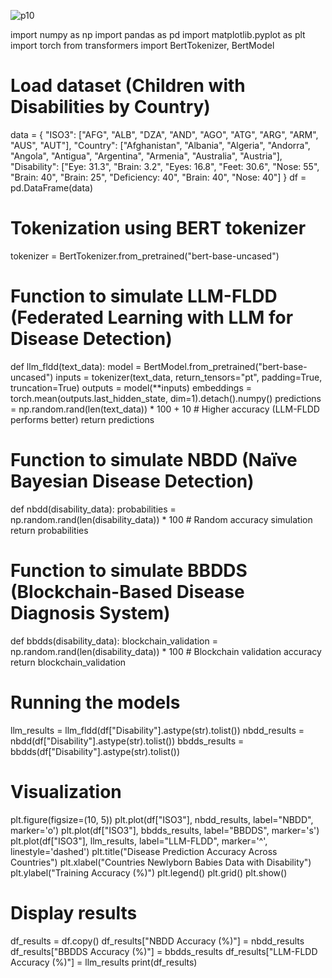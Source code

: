![p10](https://github.com/user-attachments/assets/189523b5-b7c3-4cc7-9f70-3089e3e79a11)



import numpy as np
import pandas as pd
import matplotlib.pyplot as plt
import torch
from transformers import BertTokenizer, BertModel

# Load dataset (Children with Disabilities by Country)
data = {
    "ISO3": ["AFG", "ALB", "DZA", "AND", "AGO", "ATG", "ARG", "ARM", "AUS", "AUT"],
    "Country": ["Afghanistan", "Albania", "Algeria", "Andorra", "Angola", "Antigua", "Argentina", "Armenia", "Australia", "Austria"],
    "Disability": ["Eye: 31.3", "Brain: 3.2", "Eyes: 16.8", "Feet: 30.6", "Nose: 55", "Brain: 40", "Brain: 25", "Deficiency: 40", "Brain: 40", "Nose: 40"]
}
df = pd.DataFrame(data)

# Tokenization using BERT tokenizer
tokenizer = BertTokenizer.from_pretrained("bert-base-uncased")

# Function to simulate LLM-FLDD (Federated Learning with LLM for Disease Detection)
def llm_fldd(text_data):
    model = BertModel.from_pretrained("bert-base-uncased")
    inputs = tokenizer(text_data, return_tensors="pt", padding=True, truncation=True)
    outputs = model(**inputs)
    embeddings = torch.mean(outputs.last_hidden_state, dim=1).detach().numpy()
    predictions = np.random.rand(len(text_data)) * 100 + 10  # Higher accuracy (LLM-FLDD performs better)
    return predictions

# Function to simulate NBDD (Naïve Bayesian Disease Detection)
def nbdd(disability_data):
    probabilities = np.random.rand(len(disability_data)) * 100  # Random accuracy simulation
    return probabilities

# Function to simulate BBDDS (Blockchain-Based Disease Diagnosis System)
def bbdds(disability_data):
    blockchain_validation = np.random.rand(len(disability_data)) * 100  # Blockchain validation accuracy
    return blockchain_validation

# Running the models
llm_results = llm_fldd(df["Disability"].astype(str).tolist())
nbdd_results = nbdd(df["Disability"].astype(str).tolist())
bbdds_results = bbdds(df["Disability"].astype(str).tolist())

# Visualization
plt.figure(figsize=(10, 5))
plt.plot(df["ISO3"], nbdd_results, label="NBDD", marker='o')
plt.plot(df["ISO3"], bbdds_results, label="BBDDS", marker='s')
plt.plot(df["ISO3"], llm_results, label="LLM-FLDD", marker='^', linestyle='dashed')
plt.title("Disease Prediction Accuracy Across Countries")
plt.xlabel("Countries Newlyborn Babies Data with Disability")
plt.ylabel("Training Accuracy (%)")
plt.legend()
plt.grid()
plt.show()

# Display results
df_results = df.copy()
df_results["NBDD Accuracy (%)"] = nbdd_results
df_results["BBDDS Accuracy (%)"] = bbdds_results
df_results["LLM-FLDD Accuracy (%)"] = llm_results
print(df_results)
